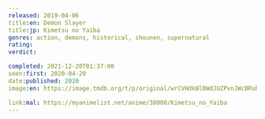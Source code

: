 ```yaml
---
released: 2019-04-06
title:en: Demon Slayer
title:jp: Kimetsu no Yaiba
genres: action, demons, historical, shounen, supernatural
rating:
verdict:

completed: 2021-12-20T01:37:00
seen:first: 2020-04-20
date:published: 2020
image:en: https://image.tmdb.org/t/p/original/wrCVHdkBlBWdJUZPvnJWcBRuhSY.jpg

link:mal: https://myanimelist.net/anime/38000/Kimetsu_no_Yaiba
---
```

